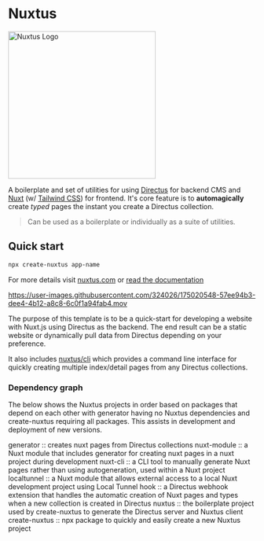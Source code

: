# Nuxtus
<img src="https://www.nuxtus.com/imgs/logo.svg" alt="Nuxtus Logo" width="300px"/>

A boilerplate and set of utilities for using [Directus](https://directus.io) for backend CMS and [Nuxt](https://nuxtjs.org) (w/ [Tailwind CSS](https://tailwindcss.com)) for frontend. It's core feature is to **automagically** create *typed* pages the instant you create a Directus collection.

> Can be used as a boilerplate or individually as a suite of utilities.

## Quick start

```bash
npx create-nuxtus app-name
```

For more details visit [nuxtus.com](https://nuxtus.com) or [read the documentation](https://docs.nuxtus.com)

https://user-images.githubusercontent.com/324026/175020548-57ee94b3-dee4-4b12-a8c8-6c0f1a94fab4.mov

The purpose of this template is to be a quick-start for developing a website with Nuxt.js using Directus as the backend. The end result can be a static website or dynamically pull data from Directus depending on your preference.

It also includes [nuxtus/cli]("https://github.com/nuxtus/cli") which provides a command line interface for quickly creating multiple index/detail pages from any Directus collections.

### Dependency graph

The below shows the Nuxtus projects in order based on packages that depend on each other with generator having no Nuxtus dependencies and create-nuxtus requiring all packages. This assists in development and deployment of new versions.

generator :: creates nuxt pages from Directus collections
nuxt-module :: a Nuxt module that includes generator for creating nuxt pages in a nuxt project during development
nuxt-cli :: a CLI tool to manually generate Nuxt pages rather than using autogeneration, used within a Nuxt project
localtunnel :: a Nuxt module that allows external access to a local Nuxt development project using Local Tunnel
hook :: a Directus webhook extension that handles the automatic creation of Nuxt pages and types when a new collection is created in Directus
nuxtus :: the boilerplate project used by create-nuxtus to generate the Directus server and Nuxtus client
create-nuxtus :: npx package to quickly and easily create a new Nuxtus project
